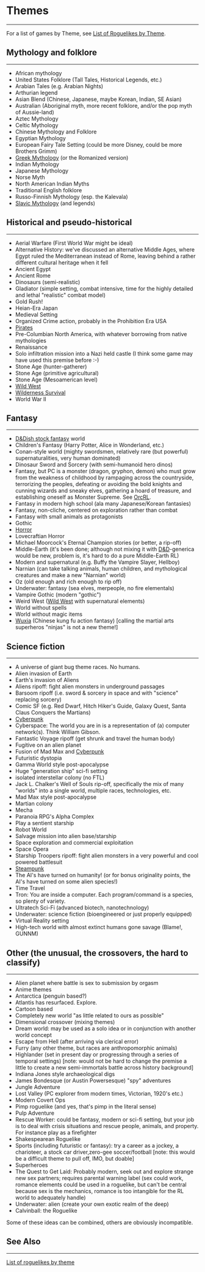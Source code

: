 # Themes

---

For a list of games by Theme, see [List of Roguelikes by Theme](../../../category/list/list_of_roguelikes_by_theme.md).  

## Mythology and folklore

---

* African mythology
* United States Folklore (Tall Tales, Historical Legends, etc.)
* Arabian Tales (e.g. Arabian Nights)
* Arthurian legend
* Asian Blend (Chinese, Japanese, maybe Korean, Indian, SE Asian)
* Australian (Aboriginal myth, more recent folklore, and/or the pop myth of Aussie-land)
* Aztec Mythology
* Celtic Mythology
* Chinese Mythology and Folklore
* Egyptian Mythology
* European Fairy Tale Setting (could be more Disney, could be more Brothers Grimm)
* [Greek Mythology](../../greek_mythology.md) (or the Romanized version)
* Indian Mythology
* Japanese Mythology
* Norse Myth
* North American Indian Myths
* Traditional English folklore
* Russo-Finnish Mythology (esp. the Kalevala)
* [Slavic Mythology](../../slavic_mythology.md) (and legends)  

## Historical and pseudo-historical

---

* Aerial Warfare (First World War might be ideal)
* Alternative History: we've discussed an alternative Middle Ages, where Egypt ruled the Mediterranean instead of Rome, leaving behind a rather different cultural heritage when it fell
* Ancient Egypt
* Ancient Rome
* Dinosaurs (semi-realistic)
* Gladiator (simple setting, combat intensive, time for the highly detailed and lethal "realistic" combat model)
* Gold Rush!
* Heian-Era Japan
* Medieval Setting
* Organized Crime action, probably in the Prohibition Era USA
* [Pirates](../../pirates.md)
* Pre-Columbian North America, with whatever borrowing from native mythologies
* Renaissance
* Solo infiltration mission into a Nazi held castle (I think some game may have used this premise before :-)
* Stone Age (hunter-gatherer)
* Stone Age (primitive agricultural)
* Stone Age (Mesoamerican level)
* [Wild West](../../wild_west.md)
* [Wilderness Survival](../../wilderness_survival.md)
* World War II

## Fantasy

---

* [D&Dish stock fantasy](../../dungeons_and_dragons.md) world
* Children's Fantasy (Harry Potter, Alice in Wonderland, etc.)
* Conan-style world (mighty swordsmen, relatively rare (but powerful) supernaturalities, very human dominated)
* Dinosaur Sword and Sorcery (with semi-humanoid hero dinos)
* Fantasy, but PC is a monster (dragon, gryphon, demon) who must grow from the weakness of childhood by rampaging across the countryside, terrorizing the peoples, defeating or avoiding the bold knights and cunning wizards and sneaky elves, gathering a hoard of treasure, and establishing oneself as Monster Supreme. See [OrcRL](../game-ideas/orcrl.md).
* Fantasy in modern high school (ala many Japanese/Korean fantasies)
* Fantasy, non-cliche, centered on exploration rather than combat
* Fantasy with small animals as protagonists
* Gothic
* [Horror](horror_in_roguelike_games.md)
* Lovecraftian Horror
* Michael Moorcock's Eternal Champion stories (or better, a rip-off)
* Middle-Earth (it's been done; although not mixing it with [D&D](../../dungeons_and_dragons.md)-generica would be new, problem is, it's hard to do a pure Middle-Earth RL)
* Modern and supernatural (e.g. Buffy the Vampire Slayer, Hellboy)
* Narnian (can take talking animals, human children, and mythological creatures and make a new "Narnian" world)
* Oz (old enough and rich enough to rip off)
* Underwater: fantasy (sea elves, merpeople, no fire elementals)
* Vampire Gothic (modern "gothic")
* Weird West ([Wild West](../../wild_west.md) with supernatural elements)
* World without spells
* World without magic items
* [Wuxia](../../wuxia.md) (Chinese kung fu action fantasy) [calling the martial arts superheros "ninjas" is not a new theme!]  

## Science fiction

---

* A universe of giant bug theme races. No humans.
* Alien invasion of Earth
* Earth's invasion of Aliens
* Aliens ripoff: fight alien monsters in underground passages
* Barsoom ripoff (i.e. sword & sorcery in space and with "science" replacing sorcery)
* Comic SF (e.g. Red Dwarf, Hitch Hiker's Guide, Galaxy Quest, Santa Claus Conquers the Martians)
* [Cyberpunk](../../cyberpunk.md)
* Cyberspace: The world you are in is a representation of (a) computer network(s). Think William Gibson.
* Fantastic Voyage ripoff (get shrunk and travel the human body)
* Fugitive on an alien planet
* Fusion of Mad Max and [Cyberpunk](../../cyberpunk.md)
* Futuristic dystopia
* Gamma World style post-apocalypse
* Huge "generation ship" sci-fi setting
* isolated interstellar colony (no FTL)
* Jack L. Chalker's Well of Souls rip-off, specifically the mix of many "worlds" into a single world, multiple races, technologies, etc.
* Mad Max style post-apocalypse
* Martian colony
* Mecha
* Paranoia RPG's Alpha Complex
* Play a sentient starship
* Robot World
* Salvage mission into alien base/starship
* Space exploration and commercial exploitation
* Space Opera
* Starship Troopers ripoff: fight alien monsters in a very powerful and cool powered battlesuit
* [Steampunk](../../steampunk.md)
* The AI's have turned on humanity! (or for bonus originality points, the AI's have turned on some alien species!)
* Time Travel
* Tron: You are inside a computer. Each program/command is a species, so plenty of variety.
* Ultratech Sci-Fi (advanced biotech, nanotechnology)
* Underwater: science fiction (bioengineered or just properly equipped)
* Virtual Reality setting
* High-tech world with almost extinct humans gone savage (Blame!, GUNNM)  

## Other (the unusual, the crossovers, the hard to classify)

---

* Alien planet where battle is sex to submission by orgasm
* Anime themes
* Antarctica (penguin based?)
* Atlantis has resurfaced. Explore.
* Cartoon based
* Completely new world "as little related to ours as possible"
* Dimensional crossover (mixing themes)
* Dream world: may be used as a solo idea or in conjunction with another world concept
* Escape from Hell (after arriving via clerical error)
* Furry (any other theme, but races are anthropomorphic animals)
* Highlander (set in present day or progressing through a series of temporal settings) [note: would not be hard to change the premise a little to create a new semi-immortals battle across history background]
* Indiana Jones style archaeological digs
* James Bondesque (or Austin Powersesque) "spy" adventures
* Jungle Adventure
* Lost Valley (PC explorer from modern times, Victorian, 1920's etc.)
* Modern Covert Ops
* Pimp roguelike (and yes, that's pimp in the literal sense)
* Pulp Adventure
* Rescue Worker: could be fantasy, modern or sci-fi setting, but your job is to deal with crisis situations and rescue people, animals, and property. For instance play as a firefighter
* Shakespearean Roguelike
* Sports (including futuristic or fantasy): try a career as a jockey, a charioteer, a stock car driver,zero-gee soccer/football [note: this would be a difficult theme to pull off, IMO, but doable]
* Superheroes
* The Quest to Get Laid: Probably modern, seek out and explore strange new sex partners; requires parental warning label (sex could work, romance elements could be used in a roguelike, but can't be central because sex is the mechanics, romance is too intangible for the RL world to adequately handle)
* Underwater: alien (create your own exotic realm of the deep)
* Calvinball: the Roguelike  

Some of these ideas can be combined, others are obviously incompatible.  

## See Also

---

[List of roguelikes by theme](../../../category/list/list_of_roguelikes_by_theme.md)
